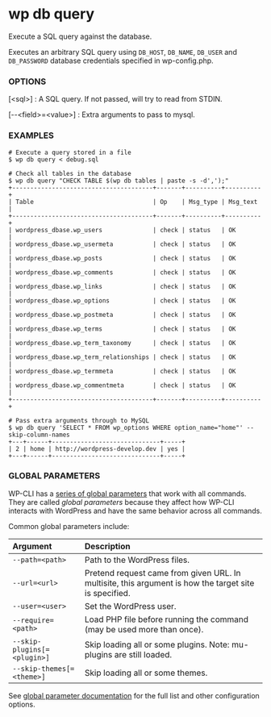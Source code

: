 # wp db query

Execute a SQL query against the database.

Executes an arbitrary SQL query using `DB_HOST`, `DB_NAME`, `DB_USER`
 and `DB_PASSWORD` database credentials specified in wp-config.php.

### OPTIONS

[&lt;sql&gt;]
: A SQL query. If not passed, will try to read from STDIN.

[\--&lt;field&gt;=&lt;value&gt;]
: Extra arguments to pass to mysql.

### EXAMPLES

    # Execute a query stored in a file
    $ wp db query < debug.sql

    # Check all tables in the database
    $ wp db query "CHECK TABLE $(wp db tables | paste -s -d',');"
    +---------------------------------------+-------+----------+----------+
    | Table                                 | Op    | Msg_type | Msg_text |
    +---------------------------------------+-------+----------+----------+
    | wordpress_dbase.wp_users              | check | status   | OK       |
    | wordpress_dbase.wp_usermeta           | check | status   | OK       |
    | wordpress_dbase.wp_posts              | check | status   | OK       |
    | wordpress_dbase.wp_comments           | check | status   | OK       |
    | wordpress_dbase.wp_links              | check | status   | OK       |
    | wordpress_dbase.wp_options            | check | status   | OK       |
    | wordpress_dbase.wp_postmeta           | check | status   | OK       |
    | wordpress_dbase.wp_terms              | check | status   | OK       |
    | wordpress_dbase.wp_term_taxonomy      | check | status   | OK       |
    | wordpress_dbase.wp_term_relationships | check | status   | OK       |
    | wordpress_dbase.wp_termmeta           | check | status   | OK       |
    | wordpress_dbase.wp_commentmeta        | check | status   | OK       |
    +---------------------------------------+-------+----------+----------+

    # Pass extra arguments through to MySQL
    $ wp db query 'SELECT * FROM wp_options WHERE option_name="home"' --skip-column-names
    +---+------+------------------------------+-----+
    | 2 | home | http://wordpress-develop.dev | yes |
    +---+------+------------------------------+-----+

### GLOBAL PARAMETERS

WP-CLI has a [series of global parameters](https://make.wordpress.org/cli/handbook/config/) that work with all commands. They are called _global parameters_ because they affect how WP-CLI interacts with WordPress and have the same behavior across all commands.

Common global parameters include:

| **Argument**    | **Description**              |
|:----------------|:-----------------------------|
| `--path=<path>` | Path to the WordPress files. |
| `--url=<url>`   | Pretend request came from given URL. In multisite, this argument is how the target site is specified. |
| `--user=<user>` | Set the WordPress user.      |
| `--require=<path>` | Load PHP file before running the command (may be used more than once). |
| `--skip-plugins[=<plugin>]` | Skip loading all or some plugins. Note: mu-plugins are still loaded. |
| `--skip-themes[=<theme>]` | Skip loading all or some themes. |

See [global parameter documentation](https://make.wordpress.org/cli/handbook/config/) for the full list and other configuration options.

